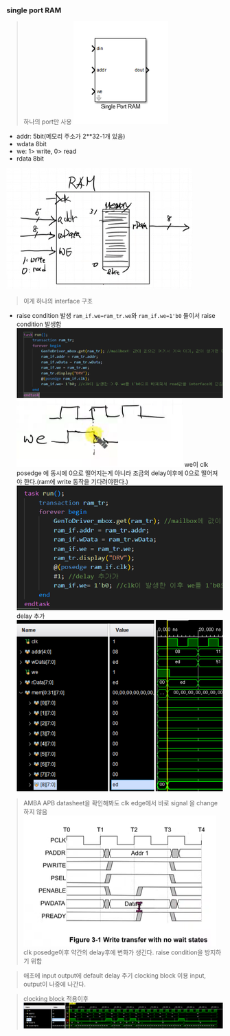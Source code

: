 ### single port RAM
> 하나의 port만 사용
![RAM](image.png)
- addr: 5bit(메모리 주소가 2**32-1개 있음) 
- wdata 8bit
- we: 1> write, 0> read
- rdata 8bit


![alt text]({D06C931B-F35F-4728-BA3D-165D68DE3EA8}.png)
> 이게 하나의 interface 구조



- raise condition 발생
`ram_if.we=ram_tr.we`와 `ram_if.we=1'b0` 둘이서 raise condition 발생함
![alt text]({BFCE82C9-E861-4F93-97F1-8E9CA43B10B6}.png)
![alt text]({5FA60DBC-3941-421A-83A5-E817780141CA}.png)
we이 clk posedge 에 동시에 0으로 떨어지는게 아니라 조금의 delay이후에 0으로 떨어져야 한다.(ram에 write 동작을 기다려야한다.)
![alt text]({80E186C9-ECAB-4C38-AEEF-93B7584F5AC1}.png)
delay 추가
![alt text]({F3150049-4FC4-42E1-9F3D-A7B232491C41}.png)

> AMBA APB datasheet을 확인해봐도 clk edge에서 바로 signal 을 change 하지 않음
![alt text]({63B3B78A-6F71-438C-9AD0-83CC103618F9}.png)
clk posedge이후 약간의 delay후에 변화가 생긴다.
raise condition을 방지하기 위함


> 애초에 input output에 default delay 주기
clocking block 이용
input, output이 나중에 나간다.

> clocking block 적용이후
![alt text]({80F5931A-E345-4C23-B425-CE0205E5171C}.png)
